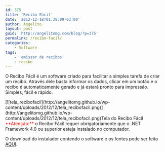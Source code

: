 ```yaml
---
id: 375
title: 'Recibo Fácil'
date: '2012-12-18T01:38:09-03:00'
author: Angelito
layout: post
guid: 'http://angelitomg.com/blog/?p=375'
permalink: /recibo-facil/
categories:
    - Software
tags:
    - 'emissor de recibos'
    - recibo
---
```


O Recibo Fácil é um software criado para facilitar a simples tarefa de criar um recibo. Através dele basta informar os dados, clicar em um botão e o recibo é automaticamente gerado e já estará pronto para impressão. Simples, fácil e rápido.

<div class="wp-caption aligncenter" id="attachment_411" style="width: 460px">[![tela_recibofacil](http://angelitomg.github.io/wp-content/uploads/2012/12/tela_recibofacil.png)](http://angelitomg.github.io/wp-content/uploads/2012/12/tela_recibofacil.png)Tela do Recibo Fácil

</div><span style="color: #ff0000;">**Atenção:** </span>o Recibo Fácil requer obrigatoriamente que o .NET Framework 4.0 ou superior esteja instalado no computador.

O download do instalador contendo o software e os fontes pode ser feito [AQUI](https://angelitomg.github.io/downloads/ReciboFacil.exe).
